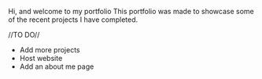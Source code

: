 Hi, and welcome to my portfolio
This portfolio was made to showcase some of the recent projects I have completed. 

//TO DO//
- Add more projects 
- Host website
- Add an about me page
